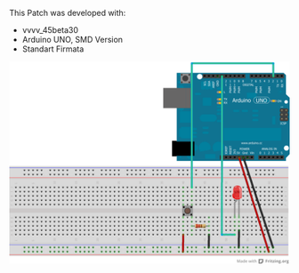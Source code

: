 This Patch was developed with:
* vvvv_45beta30
* Arduino UNO, SMD Version
* Standart Firmata

![imagename](div/FeedbackLoop.png)
